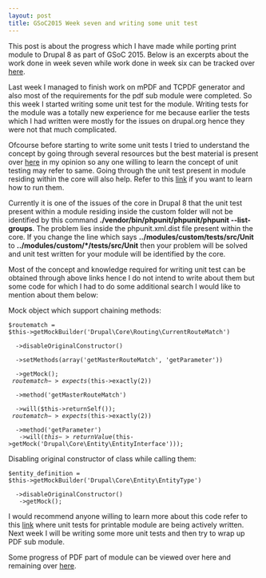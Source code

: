 ```yaml
---
layout: post
title: GSoC2015 Week seven and writing some unit test
---
```


This post is about the progress which I have made while porting print module to Drupal 8 as part of GSoC 2015. Below is an excerpts about the work done in week seven while work done in week six can be tracked over <a href="http://zealfire.github.io/GSoC2015-Week-six-and-working-with-PDF-libraries/">here</a>.

Last week I managed to finish work on mPDF and TCPDF generator and also most of the requirements for the pdf sub module were completed. So this week I started writing some unit test for the module. Writing tests for the module was a totally new experience for me because earlier the tests which I had written were mostly for the issues on drupal.org hence they were not that much complicated.

Ofcourse before starting to write some unit tests I tried to understand the concept by going through several resources but the best material is present over <a href="https://jtreminio.com/2013/03/unit-testing-tutorial-part-4-mock-objects-stub-methods-dependency-injection/">here</a> in my opinion so any one willing to learn the concept of unit testing may refer to same. Going through the unit test present in module residing within the core will also help. Refer to this <a href="https://www.drupal.org/node/2116263">link</a> if you want to learn how to run them.

Currently it is one of the issues of the core in Drupal 8 that the unit test present within a module residing inside the custom folder will not be identified by this command <strong>./vendor/bin/phpunit/phpunit/phpunit --list-groups</strong>. The problem lies inside the phpunit.xml.dist file present within the core. If you change the line which says <strong>../modules/custom/tests/src/Unit</strong> to <strong>../modules/custom/*/tests/src/Unit</strong> then your problem will be solved and unit test written for your module will be identified by the core.

Most of the concept and knowledge required for writing unit test can be obtained through above links hence I do not intend to write about them but some code for which I had to do some additional search I would like to mention about them below:

Mock object which support chaining methods:

<code>$routematch = $this->getMockBuilder('Drupal\Core\Routing\CurrentRouteMatch')<br/>
      &nbsp;&nbsp;->disableOriginalConstructor()<br/>
      &nbsp;&nbsp;->setMethods(array('getMasterRouteMatch', 'getParameter'))<br/>
      &nbsp;&nbsp;->getMock();<br/>
    $routematch->expects($this->exactly(2))<br/>
    &nbsp;&nbsp;->method('getMasterRouteMatch')<br/>
    &nbsp;&nbsp;->will($this->returnSelf());<br/>
    $routematch->expects($this->exactly(2))<br/>
    &nbsp;&nbsp;->method('getParameter')<br/>
    &nbsp;&nbsp;->will($this->returnValue($this->getMock('Drupal\Core\Entity\EntityInterface')));</code> 

Disabling original constructor of class while calling them:

<code>$entity_definition = $this->getMockBuilder('Drupal\Core\Entity\EntityType')<br/>
      &nbsp;&nbsp;->disableOriginalConstructor()<br/>
      &nbsp;&nbsp;->getMock();</code>

I would recommend anyone willing to learn more about this code refer to this <a href="https://github.com/zealfire/printable/tree/master/tests/src/Unit">link</a> where unit tests for printable module are being actively written. Next week I will be writing some more unit tests and then try to wrap up PDF sub module.

Some progress of PDF part of  module can be viewed over <a href="https://github.com/zealfire/pdf_api" style="text-decoration:none;" target="_blank">here</a> and remaining over <a href="https://github.com/zealfire/printable">here</a>.
